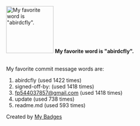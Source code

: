 <img src="https://github.com/my-badges/my-badges/blob/master/src/all-badges/favorite-word/favorite-word.png?raw=true" alt="My favorite word is &quot;abirdcfly&quot;." title="My favorite word is &quot;abirdcfly&quot;." width="128">
<strong>My favorite word is &quot;abirdcfly&quot;.</strong>
<br><br>

My favorite commit message words are:

1. abirdcfly (used 1422 times)
2. signed-off-by: (used 1418 times)
3. <fp544037857@gmail.com> (used 1418 times)
4. update (used 738 times)
5. readme.md (used 593 times)


Created by <a href="https://github.com/my-badges/my-badges">My Badges</a>